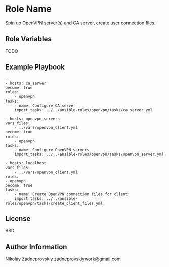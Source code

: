 Role Name
=========

Spin up OpenVPN server(s) and CA server, create user connection files.

Role Variables
--------------

TODO

Example Playbook
----------------

    ---
    - hosts: ca_server
    become: true
    roles:
        - openvpn
    tasks:
        - name: Configure CA server
        import_tasks: ../../ansible-roles/openvpn/tasks/ca_server.yml

    - hosts: openvpn_servers
    vars_files:
        - ../vars/openvpn_client.yml
    become: true
    roles:
        - openvpn
    tasks:
        - name: Configure OpenVPN servers
        import_tasks: ../../ansible-roles/openvpn/tasks/openvpn_server.yml

    - hosts: localhost
    vars_files:
        - ../vars/openvpn_client.yml
    roles:
    - openvpn
    become: true
    tasks:
        - name: Create OpenVPN connection files for client
        import_tasks: ../../ansible-roles/openvpn/tasks/create_client_files.yml

License
-------

BSD

Author Information
------------------

Nikolay Zadneprovskiy
zadneprovskiywork@gmail.com